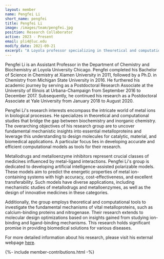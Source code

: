 ```yaml
---
layout: member
name: Pengfei Li
short_name: pengfei
title: Pengfei Li
image: /images/team/pengfei.jpg
position: Research Collaborator
active: 2023 - Present
email: pli4@luc.edu
modify_date: 2021-09-21
excerpt: "A Loyola professor specializing in theoretical and computational studies of metalloproteins, using AI-assisted models to design molecules for biomedical applications."
---
```


Pengfei Li is an Assistant Professor in the Department of Chemistry and Biochemistry at Loyola University Chicago. Pengfei completed his Bachelor of Science in Chemistry at Xiamen University in 2011, followed by a Ph.D. in Chemistry from Michigan State University in 2016. He furthered his academic journey by serving as a Postdoctoral Research Associate at the University of Illinois at Urbana-Champaign from September 2016 to December 2017. Subsequently, he continued his research as a Postdoctoral Associate at Yale University from January 2018 to August 2020.

Pengfei Li's research interests encompass the intricate world of metal ions in biological processes. He specializes in theoretical and computational studies that bridge the gap between biochemistry and inorganic chemistry. The overarching objectives of his research group are to uncover fundamental mechanistic insights into essential metalloproteins and leverage this understanding to design molecules for catalytic, material, and biomedical applications. A particular focus lies in developing accurate and efficient computational models as tools for their research.

Metallodrugs and metalloenzyme inhibitors represent crucial classes of medicines influenced by metal-ligand interactions. Pengfei Li's group is dedicated to developing artificial intelligence-assisted polarizable models. These models aim to predict the energetic properties of metal ion-containing systems with high accuracy, cost-effectiveness, and excellent transferability. Such models have diverse applications, including mechanistic studies of metallodrugs and metalloenzymes, as well as the design of innovative medicines in these categories.

Additionally, the group employs theoretical and computational tools to investigate the fundamental mechanisms of vital metalloproteins, such as calcium-binding proteins and nitrogenase. Their research extends to molecular design optimizations based on insights gained from studying ion-binding and ligand-binding mechanisms. This research holds significant promise in providing biomedical solutions for various diseases.

For more detailed information about his research, please visit his external webpage [here](https://ldsoar1990.wixsite.com/website).


{%- include member-contributions.html -%}
